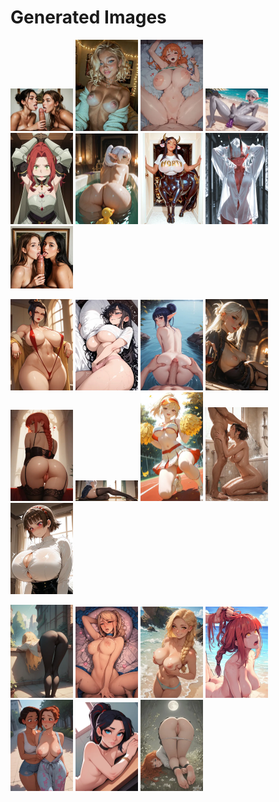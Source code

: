 # Generated Images



<img src="2025_10_06_01_thumb.webp" width="100"/> <img src="2025_10_06_02_thumb.webp" width="100"/> <img src="2025_10_06_03_thumb.webp" width="100"/> <img src="2025_10_06_04_thumb.webp" width="100"/> <img src="2025_10_06_05_thumb.webp" width="100"/> <img src="2025_10_06_06_thumb.webp" width="100"/> <img src="2025_10_06_07_thumb.webp" width="100"/> <img src="2025_10_06_08_thumb.webp" width="100"/> <img src="2025_10_06_09_thumb.webp" width="100"/>

<img src="2025_10_06_10_thumb.webp" width="100"/> <img src="2025_10_06_11_thumb.webp" width="100"/> <img src="2025_10_06_12_thumb.webp" width="100"/> <img src="2025_10_06_13_thumb.webp" width="100"/> <img src="2025_10_06_14_thumb.webp" width="100"/> <img src="2025_10_06_15_thumb.webp" width="100"/> <img src="2025_10_06_16_thumb.webp" width="100"/> <img src="2025_10_06_17_thumb.webp" width="100"/> <img src="2025_10_06_18_thumb.webp" width="100"/>

<img src="2025_10_06_19_thumb.webp" width="100"/> <img src="2025_10_06_20_thumb.webp" width="100"/> <img src="2025_10_06_21_thumb.webp" width="100"/> <img src="2025_10_06_22_thumb.webp" width="100"/> <img src="2025_10_06_23_thumb.webp" width="100"/> <img src="2025_10_06_24_thumb.webp" width="100"/> <img src="2025_10_06_25_thumb.webp" width="100"/>